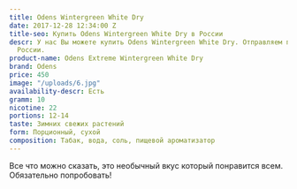 ```yaml
---
title: Odens Wintergreen White Dry
date: 2017-12-28 12:34:00 Z
title-seo: Купить Odens Wintergreen White Dry в России
descr: У нас Вы можете купить Odens Wintergreen White Dry. Отправляем по всей территории
  России.
product-name: Odens Extreme Wintergreen White Dry
brand: Odens
price: 450
image: "/uploads/6.jpg"
availability-descr: Есть
gramm: 10
nicotine: 22
portions: 12-14
taste: Зимних свежих растений
form: Порционный, сухой
composition: Табак, вода, соль, пищевой ароматизатор
---
```


Все что можно сказать, это необычный вкус который понравится всем. Обязательно попробовать!